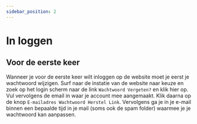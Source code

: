 ```yaml
---
sidebar_position: 2
---
```


# In loggen

## Voor de eerste keer

Wanneer je voor de eerste keer wilt inloggen op de website moet je eerst je wachtwoord wijzigen.
Surf naar de instatie van de website naar keuze en zoek op het login scherm naar de link `Wachtwoord Vergeten?` en klik hier op. Vul vervolgens de email in waar je account mee aangemaakt. Klik daarna op de knop `E-mailadres Wachtwoord Herstel Link`. Vervolgens ga je in je e-mail binnen een bepaalde tijd in je mail (soms ook de spam folder) waarmee je je wachtwoord kan aanpassen.
